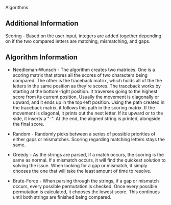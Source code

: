 Algorithms 

## Additional Information
Scoring - Based on the user input, integers are added together depending on if the two compared letters are matching, mismatching, and gaps.

## Algorithm Information

- Needleman-Wunsch - The algorithm creates two matrices. One is a scoring matrix that stores all the scores of two characters being compared. The other is the traceback matrix, which holds all of the the letters in the same position as they're scores. The traceback works by starting at the bottom-right position. It traverses going to the highest score from its current position. Usually the movement is diagonally or upward, and it ends up in the top-left position. Using the path created in the traceback matrix, it follows this path in the scoring matrix. If the movement is diagonal, it prints out the next letter. If its upward or to the side, it inserts a "-". At the end, the aligned string is printed, alongside the final score.

- Random - Randomly picks between a series of possible priorities of either gaps or mismatches. Scoring regarding matching letters stays the same.

- Greedy - As the strings are parsed, if a match occurs, the scoring is the same as normal. If a mismatch occurs, it will find the quickest solution to solving the issue. When looking for a gap or mismatch, it simply chooses the one that will take the least amount of time to resolve.

- Brute-Force - When parsing through the strings, if a gap or mismatch occurs, every possible permutation is checked. Once every possible permutation is calculated, it chooses the lowest score. This continues until both strings are finished being compared.
